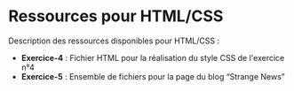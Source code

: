 # Ressources pour HTML/CSS

Description des ressources disponibles pour HTML/CSS :

+ **Exercice-4** : Fichier HTML pour la réalisation du style CSS de l'exercice n°4
+ **Exercice-5** : Ensemble de fichiers pour la page du blog “Strange News”